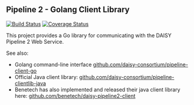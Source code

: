 Pipeline 2 - Golang Client Library
-----------------

[![Build Status](https://travis-ci.org/daisy/pipeline-clientlib-go.png?branch=master)](https://travis-ci.org/daisy/pipeline-clientlib-go) [![Coverage Status](https://coveralls.io/repos/daisy/pipeline-clientlib-go/badge.png?branch=master)](https://coveralls.io/r/daisy/pipeline-clientlib-go?branch=master)

This project provides a Go library for communicating with the DAISY Pipeline 2 Web Service.


See also:
 - Golang command-line interface [github.com/daisy-consortium/pipeline-client-go](https://github.com/daisy-consortium/pipeline-cli-go)
 - Official Java client library:  [github.com/daisy-consortium/pipeline-clientlib-java](http://github.com/daisy-consortium/pipeline-clientlib-java)
 - Benetech has also implemented and released their java client library here: [github.com/benetech/daisy-pipeline2-client](https://github.com/benetech/daisy-pipeline2-client)
